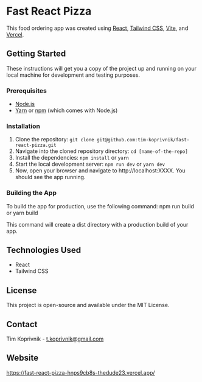 # Fast React Pizza

This food ordering app was created using [React](https://reactjs.org/), [Tailwind CSS](https://tailwindcss.com/), [Vite](https://vitejs.dev/), and [Vercel](https://vercel.com/).

## Getting Started

These instructions will get you a copy of the project up and running on your local machine for development and testing purposes.

### Prerequisites

- [Node.js](https://nodejs.org/en/download/)
- [Yarn](https://yarnpkg.com/getting-started/install) or [npm](https://www.npmjs.com/get-npm) (which comes with Node.js)

### Installation

1. Clone the repository: `git clone git@github.com:tim-koprivnik/fast-react-pizza.git`
2. Navigate into the cloned repository directory: `cd [name-of-the-repo]`
3. Install the dependencies: `npm install` or `yarn`
4. Start the local development server: `npm run dev` or `yarn dev`
5. Now, open your browser and navigate to http://localhost:XXXX. You should see the app running.

### Building the App

To build the app for production, use the following command: npm run build or yarn build

This command will create a dist directory with a production build of your app.

## Technologies Used

- React
- Tailwind CSS

## License

This project is open-source and available under the MIT License.

## Contact

Tim Koprivnik - t.koprivnik@gmail.com

## Website

https://fast-react-pizza-hnps9cb8s-thedude23.vercel.app/
